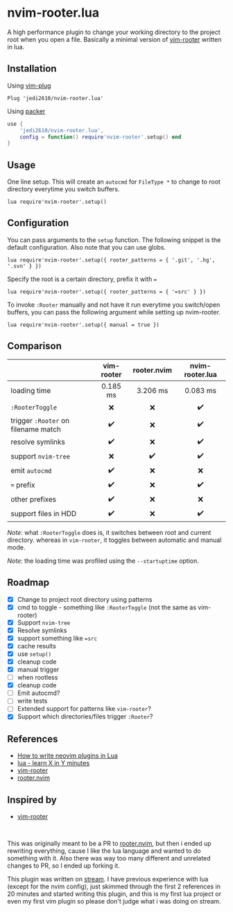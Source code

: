 # nvim-rooter.lua

A high performance plugin to change your working directory to the project root when you open a file.
Basically a minimal version of [vim-rooter](https://github.com/airblade/vim-rooter) written in lua.

## Installation

Using [vim-plug](https://github.com/junegunn/vim-plug)

```vim
Plug 'jedi2610/nvim-rooter.lua'
```

Using [packer](https://github.com/wbthomason/packer.nvim)

```lua
use {
    'jedi2610/nvim-rooter.lua',
    config = function() require'nvim-rooter'.setup() end
}
```

## Usage

One line setup. This will create an `autocmd` for `FileType *` to change to root directory everytime
you switch buffers.

```vim
lua require'nvim-rooter'.setup()
```

## Configuration

You can pass arguments to the `setup` function. The following snippet is the default configuration.
Also note that you can use globs.

```vim
lua require'nvim-rooter'.setup({ rooter_patterns = { '.git', '.hg', '.svn' } })
```

Specify the root is a certain directory, prefix it with `=`

```vim
lua require'nvim-rooter'.setup({ rooter_patterns = { '=src' } })
```

To invoke `:Rooter` manually and not have it run everytime you switch/open buffers, you can pass the
following argument while setting up nvim-rooter.

```vim
lua require'nvim-rooter'.setup({ manual = true })
```

## Comparison

|                                      |      vim-rooter      |      rooter.nvim     |    nvim-rooter.lua   |
|--------------------------------------|:--------------------:|:--------------------:|:--------------------:|
| loading time                         |       0.185 ms       |       3.206 ms       |       0.083 ms       |
| `:RooterToggle`                      |         :x:          |         :x:          |  :heavy_check_mark:  |
| trigger `:Rooter` on filename match  |  :heavy_check_mark:  |         :x:          |  :heavy_check_mark:  |
| resolve symlinks                     |  :heavy_check_mark:  |         :x:          |  :heavy_check_mark:  |
| support `nvim-tree`                  |         :x:          |  :heavy_check_mark:  |  :heavy_check_mark:  |
| emit `autocmd`                       |  :heavy_check_mark:  |         :x:          |         :x:          |
| `=` prefix                           |  :heavy_check_mark:  |         :x:          |  :heavy_check_mark:  |
| other prefixes                       |  :heavy_check_mark:  |         :x:          |         :x:          |
| support files in HDD                 |  :heavy_check_mark:  |         :x:          |  :heavy_check_mark:  |

*Note*: what `:RooterToggle` does is, it switches between root and current directory. whereas in
`vim-rooter`, it toggles between automatic and manual mode.

*Note*: the loading time was profiled using the `--startuptime` option.

## Roadmap

- [x] Change to project root directory using patterns
- [x] cmd to toggle - something like `:RooterToggle` (not the same as vim-rooter)
- [x] Support `nvim-tree`
- [x] Resolve symlinks
- [x] support something like `=src`
- [x] cache results
- [x] use `setup()`
- [x] cleanup code
- [x] manual trigger
- [ ] when rootless
- [x] cleanup code
- [ ] Emit autocmd?
- [ ] write tests
- [ ] Extended support for patterns like `vim-rooter`?
- [x] Support which directories/files trigger `:Rooter`?

## References

- [How to write neovim plugins in Lua](https://www.2n.pl/blog/how-to-write-neovim-plugins-in-lua)
- [lua - learn X in Y minutes](https://learnxinyminutes.com/docs/lua/)
- [vim-rooter](https://github.com/airblade/vim-rooter)
- [rooter.nvim](https://github.com/ygm2/rooter.nvim)


## Inspired by

- [vim-rooter](https://github.com/airblade/vim-rooter)

<br>

This was originally meant to be a PR to [rooter.nvim](https://github.com/ygm2/rooter.nvim), but
then i ended up rewriting everything, cause I like the lua language and wanted to do something
with it. Also there was way too many different and unrelated changes to PR, so I ended up forking
it.

This plugin was written on [stream](https://youtu.be/9RKkTfv4bNI). I have previous experience with
lua (except for the nvim config), just skimmed through the first 2 references in 20 minutes and
started writing this plugin, and this is my first lua project or even my first vim plugin so please
don't judge what i was doing on stream.
